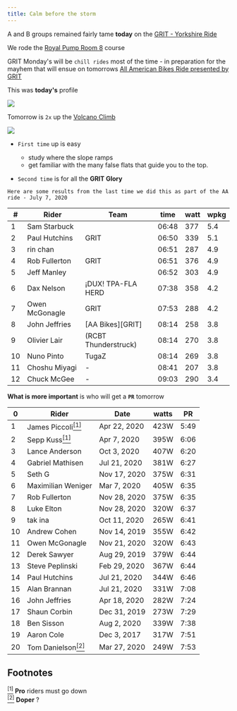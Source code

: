 ```yaml
---
title: Calm before the storm
---
```


A and B groups remained fairly tame **today** on the [GRIT - Yorkshire Ride](https://zwiftpower.com/events.php?zid=1342664)

We rode the [Royal Pump Room 8](https://zwiftinsider.com/yorkshire) course

GRIT Monday's will be `chill rides` most of the time - in preparation for the mayhem
that will ensue on tomorrows [All American Bikes Ride presented by GRIT](https://zwiftpower.com/events.php?zid=1347565)

This was **today's** profile

![](images/royal_pump_room.png)

Tomorrow is `2x` up the [Volcano Climb](https://zwiftinsider.com/route/volcano-climb/)

![](images/volcano_kom.png)

- `First time` up is easy
   - study where the slope ramps
   - get familiar with the many false flats that guide you to the top.

- `Second time` is for all the **GRIT Glory**

`Here are some results from the last time we did this as part of the AA ride - July 7, 2020`

|  # | Rider                      | Team                 |  time | watt | wpkg |
|----|----------------------------|----------------------|-------|------|------|
|  1 | Sam Starbuck               |                      | 06:48 |  377 |  5.4 |
|  2 | Paul Hutchins              | GRIT                 | 06:50 |  339 |  5.1 |
|  3 | rin chan                   |                      | 06:51 |  287 |  4.9 |
|  4 | Rob Fullerton              | GRIT                 | 06:51 |  376 |  4.9 |
|  5 | Jeff Manley                |                      | 06:52 |  303 |  4.9 |
|  6 | Dax Nelson                 | ¡DUX! TPA-FLA HERD   | 07:38 |  358 |  4.2 |
|  7 | Owen McGonagle             | GRIT                 | 07:53 |  288 |  4.2 |
|  8 | John Jeffries              | [AA Bikes][GRIT]     | 08:14 |  258 |  3.8 |
|  9 | Olivier Lair               | (RCBT Thunderstruck) | 08:14 |  270 |  3.8 |
| 10 | Nuno Pinto                 | TugaZ                | 08:14 |  269 |  3.8 |
| 11 | Choshu Miyagi              | -                    | 08:41 |  207 |  3.8 |
| 12 | Chuck McGee                | -                    | 09:03 |  290 |  3.4 |

**What is more important** is who will get a **`PR`** tomorrow

|  0 | Rider                             | Date         | watts |   PR |
|----|-----------------------------------|--------------|-------|------|
|  1 | James Piccoli[<sup>[1]</sup>](#1) | Apr 22, 2020 | 423W  | 5:49 |
|  2 | Sepp Kuss[<sup>[1]</sup>](#1)     | Apr 7, 2020  | 395W  | 6:06 |
|  3 | Lance Anderson                    | Oct 3, 2020  | 407W  | 6:20 |
|  4 | Gabriel Mathisen                  | Jul 21, 2020 | 381W  | 6:27 |
|  5 | Seth G                            | Nov 17, 2020 | 375W  | 6:31 |
|  6 | Maximilian Weniger                | Mar 7, 2020  | 405W  | 6:35 |
|  7 | Rob Fullerton                     | Nov 28, 2020 | 375W  | 6:35 |
|  8 | Luke Elton                        | Nov 28, 2020 | 320W  | 6:37 |
|  9 | tak ina                           | Oct 11, 2020 | 265W  | 6:41 |
| 10 | Andrew Cohen                      | Nov 14, 2019 | 355W  | 6:42 |
| 11 | Owen McGonagle                    | Nov 21, 2020 | 320W  | 6:43 |
| 12 | Derek Sawyer                      | Aug 29, 2019 | 379W  | 6:44 |
| 13 | Steve Peplinski                   | Feb 29, 2020 | 367W  | 6:44 |
| 14 | Paul Hutchins                     | Jul 21, 2020 | 344W  | 6:46 |
| 15 | Alan Brannan                      | Jul 21, 2020 | 331W  | 7:08 |
| 16 | John Jeffries                     | Apr 18, 2020 | 282W  | 7:24 |
| 17 | Shaun Corbin                      | Dec 31, 2019 | 273W  | 7:29 |
| 18 | Ben Sisson                        | Aug 2, 2020  | 339W  | 7:38 |
| 19 | Aaron Cole                        | Dec 3, 2017  | 317W  | 7:51 |
| 20 | Tom Danielson[<sup>[2]</sup>](#2) | Mar 27, 2020 | 249W  | 7:53 |
                                                              
## **Footnotes**                                              
                                                              
[<sup>[1]</sup>](#1) <a class="anchor" id="1"></a> **Pro** riders must go down <br>
[<sup>[2]</sup>](#2) <a class="anchor" id="2"></a> **Doper** ?
